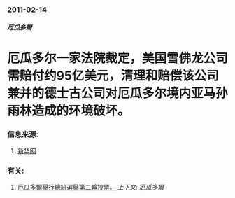 ### [2011-02-14](/zh/news/2011/02/14/index.md)

##### 厄瓜多爾
# 厄瓜多尔一家法院裁定，美国雪佛龙公司需赔付约95亿美元，清理和赔偿该公司兼并的德士古公司对厄瓜多尔境内亚马孙雨林造成的环境破坏。




### 信息来源:

1. [新华网](http://news.xinhuanet.com/fortune/2011-02/16/c_121084042.htm)

### 有关:

1. [厄瓜多爾舉行總統選舉第二輪投票。 ](/zh/news/2017/04/2/厄瓜多爾舉行總統選舉第二輪投票.md) _上下文: 厄瓜多爾_
